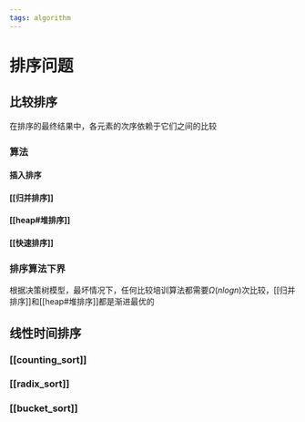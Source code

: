 ```yaml
---
tags: algorithm
---
```

# 排序问题

## 比较排序

在排序的最终结果中，各元素的次序依赖于它们之间的比较

### 算法

#### 插入排序

#### [[归并排序]]

#### [[heap#堆排序]]

#### [[快速排序]]

### 排序算法下界

根据决策树模型，最坏情况下，任何比较培训算法都需要$\Omega(nlog n)$次比较，[[归并排序]]和[[heap#堆排序]]都是渐进最优的

## 线性时间排序

### [[counting_sort]]

### [[radix_sort]]

### [[bucket_sort]]

